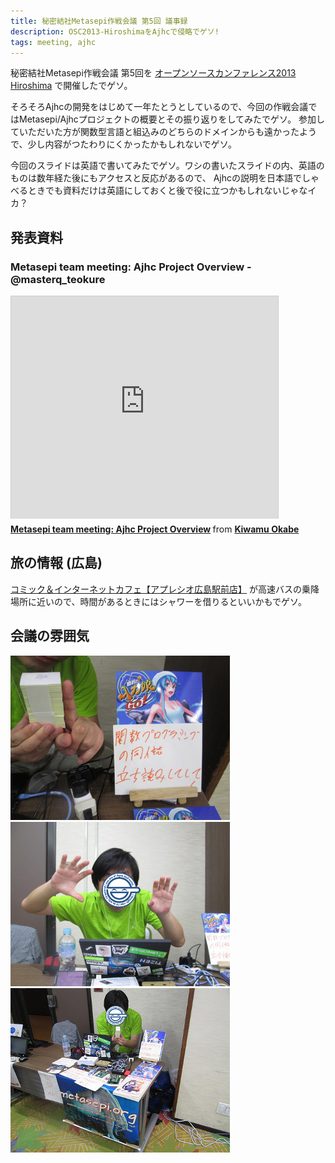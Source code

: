 ```yaml
---
title: 秘密結社Metasepi作戦会議 第5回 議事録
description: OSC2013-HiroshimaをAjhcで侵略でゲソ!
tags: meeting, ajhc
---
```


秘密結社Metasepi作戦会議 第5回を
[オープンソースカンファレンス2013 Hiroshima](http://www.ospn.jp/osc2013-hiroshima/)
で開催したでゲソ。

そろそろAjhcの開発をはじめて一年たとうとしているので、今回の作戦会議ではMetasepi/Ajhcプロジェクトの概要とその振り返りをしてみたでゲソ。
参加していただいた方が関数型言語と組込みのどちらのドメインからも遠かったようで、少し内容がつたわりにくかったかもしれないでゲソ。

今回のスライドは英語で書いてみたでゲソ。ワシの書いたスライドの内、英語のものは数年経た後にもアクセスと反応があるので、
Ajhcの説明を日本語でしゃべるときでも資料だけは英語にしておくと後で役に立つかもしれないじゃなイカ？

## 発表資料

### Metasepi team meeting: Ajhc Project Overview - @masterq_teokure

<iframe src="http://www.slideshare.net/slideshow/embed_code/26924024" width="427" height="356" frameborder="0" marginwidth="0" marginheight="0" scrolling="no" style="border:1px solid #CCC;border-width:1px 1px 0;margin-bottom:5px" allowfullscreen> </iframe> <div style="margin-bottom:5px"> <strong> <a href="https://www.slideshare.net/master_q/20131006-osc-hiroshimaajhc" title="Metasepi team meeting: Ajhc Project Overview" target="_blank">Metasepi team meeting: Ajhc Project Overview</a> </strong> from <strong><a href="http://www.slideshare.net/master_q" target="_blank">Kiwamu Okabe</a></strong> </div>

## 旅の情報 (広島)

[コミック＆インターネットカフェ【アプレシオ広島駅前店】](http://www.aprecio.co.jp/hiroshima_ekimae/tabid/270/Default.aspx)
が高速バスの乗降場所に近いので、時間があるときにはシャワーを借りるといいかもでゲソ。

## 会議の雰囲気

![](/img/20131006-many_seal.jpg)
![](/img/20131006-occupation.jpg)
![](/img/20131006-desk.jpg)
